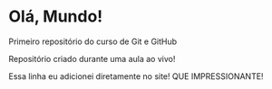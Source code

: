 # Olá, Mundo!
 Primeiro repositório do curso de Git e GitHub

  Repositório criado durante uma aula ao vivo!

  Essa linha eu adicionei diretamente no site! QUE IMPRESSIONANTE!
